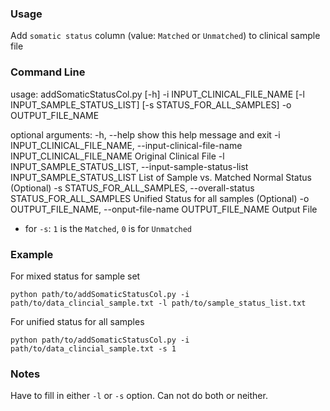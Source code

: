 ### Usage
Add `somatic status` column (value: `Matched` or `Unmatched`) to clinical sample file

### Command Line

usage: addSomaticStatusCol.py [-h] -i INPUT_CLINICAL_FILE_NAME
                              [-l INPUT_SAMPLE_STATUS_LIST]
                              [-s STATUS_FOR_ALL_SAMPLES] -o OUTPUT_FILE_NAME

optional arguments:
  -h, --help            show this help message and exit
  -i INPUT_CLINICAL_FILE_NAME, --input-clinical-file-name INPUT_CLINICAL_FILE_NAME
                        Original Clinical File
  -l INPUT_SAMPLE_STATUS_LIST, --input-sample-status-list INPUT_SAMPLE_STATUS_LIST
                        List of Sample vs. Matched Normal Status (Optional)
  -s STATUS_FOR_ALL_SAMPLES, --overall-status STATUS_FOR_ALL_SAMPLES
                        Unified Status for all samples (Optional)
  -o OUTPUT_FILE_NAME, --onput-file-name OUTPUT_FILE_NAME
                        Output File

* for `-s`: `1` is the `Matched`, `0` is for `Unmatched`               

### Example

For mixed status for sample set
```
python path/to/addSomaticStatusCol.py -i path/to/data_clincial_sample.txt -l path/to/sample_status_list.txt
```

For unified status for all samples
```
python path/to/addSomaticStatusCol.py -i path/to/data_clincial_sample.txt -s 1
```

### Notes
Have to fill in either `-l` or `-s` option. Can not do both or neither.
